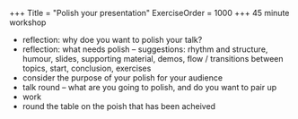 +++
Title = "Polish your presentation"
ExerciseOrder = 1000
+++
45 minute workshop

* reflection: why doe you want to polish your talk?
* reflection: what needs polish – suggestions: rhythm and structure, humour, slides, supporting material, demos, flow / transitions between topics, start, conclusion, exercises
* consider the purpose of your polish for your audience
* talk round – what are you going to polish, and do you want to pair up
* work
* round the table on the poish that has been acheived
